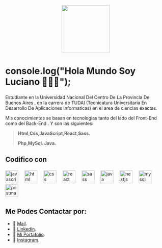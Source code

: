 <div align="center">
  <img height="150" src="https://camo.githubusercontent.com/62da68eb62b1e5f175f7d1f0191dd89a653d7908feb22d37d4a0ab07365d6791/68747470733a2f2f6d656469612e67697068792e636f6d2f6d656469612f4d3967624264396e6244724f5475314d71782f67697068792e676966"  />
</div>

###

<h1 align="left"> console.log("Hola Mundo Soy Luciano 👋👨‍💻");</h1>

###

<p align="left">Estudiante en la Universidad Nacional Del Centro De La Provincia De Buenos Aires , en la carrera de TUDAI (Tecnicatura Universitaria En Desarrollo De Aplicaciones Informaticas) en el area de ciencias exactas.

Mis conocimientos se basan en tecnologias tanto del lado del Front-End como del Back-End . Y son las siguientes:
<p align="left"> 
	
>**Html,Css,JavaScript,React,Sass.**
>
> **Php,MySql. Java.** </p>
</p>

###

<h2 align="left"></h2>

###



###

<h2 align="left">Codifico con</h2>

###


<div align="left">
  <img src="https://cdn.jsdelivr.net/gh/devicons/devicon/icons/javascript/javascript-original.svg" height="40" alt="javascript logo"  />
  <img width="12" />
  <img src="https://cdn.jsdelivr.net/gh/devicons/devicon/icons/html5/html5-original.svg" height="40" alt="html logo"  />
  <img width="12" />
  <img src="https://cdn.jsdelivr.net/gh/devicons/devicon/icons/css3/css3-original.svg" height="40" alt="css logo"  />
  <img width="12" />
 
  <img src="https://ipaginaweb.com/wp-content/uploads/react-300x300.png" height="40" alt="react logo"  />
  <img width="12" />
  <img src="https://sass-lang.com/assets/img/logos/logo.svg" height="40" alt="sass logo"  />
  <img width="12" />
  

  
  <img src="https://cdn.jsdelivr.net/gh/devicons/devicon/icons/java/java-original.svg" height="40" alt="java logo"  />
  <img width="12" />	
  <img src="https://cdn.jsdelivr.net/gh/devicons/devicon/icons/php/php-original.svg" height="40" alt="nextjs logo"  />
  <img width="12" />
  <img src="https://cdn.jsdelivr.net/gh/devicons/devicon/icons/mysql/mysql-original.svg" height="40" alt="mysql logo"  />
  <img width="12" />
  <img src="https://cdn.worldvectorlogo.com/logos/postman.svg" height="40" alt="postman logo"  />
  <img width="12" /> 
 
  

 


  
  

</div>

## Me Podes Contactar por: 

* 📩 [Mail](mailto:oroquietaluciano@gmail.com).
* 💼 [Linkedin](https://www.linkedin.com/in/luciano-oroquieta-9b33582a0/).
* 💼 [Mi Portafolio](https://portafolio-luciano-oroquieta.netlify.app/).
* 📸 [Instagram](https://www.instagram.com/oroquieta.luciano/).




		
